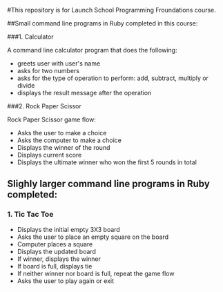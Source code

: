 #This repository is for Launch School Programming Froundations course. 

##Small command line programs in Ruby completed in this course:

###1. Calculator

A command line calculator program that does the following:

- greets user with user's name
- asks for two numbers
- asks for the type of operation to perform: add, subtract, multiply or divide
- displays the result message after the operation

###2. Rock Paper Scissor

Rock Paper Scissor game flow:

- Asks the user to make a choice
- Asks the computer to make a choice
- Displays the winner of the round
- Displays current score
- Displays the ultimate winner who won the first 5 rounds in total


## Slighly larger command line programs in Ruby completed:

### 1. Tic Tac Toe
- Displays the initial empty 3X3 board
- Asks the user to place an empty square on the board
- Computer places a square
- Displays the updated board
- If winner, displays the winner
- If board is full, displays tie
- If neither winner nor board is full, repeat the game flow
- Asks the user to play again or exit